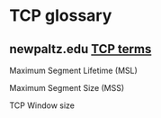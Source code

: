 # TCP glossary



## newpaltz.edu [TCP terms](http://www.cs.newpaltz.edu/~easwaran/CCN/Week6/tcpterms.pdf)



Maximum Segment Lifetime (MSL)

Maximum Segment Size (MSS)

TCP Window size
